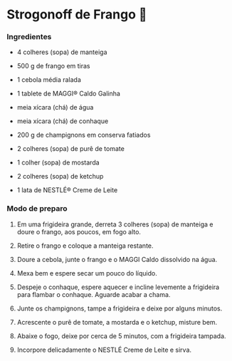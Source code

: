 # Strogonoff de Frango :chicken:



### Ingredientes

- 4 colheres (sopa) de manteiga

- 500 g de frango em tiras
- 1 cebola média ralada
- 1 tablete de MAGGI® Caldo Galinha
- meia xícara (chá) de água
- meia xícara (chá) de conhaque
- 200 g de champignons em conserva fatiados
- 2 colheres (sopa) de purê de tomate
- 1 colher (sopa) de mostarda
- 2 colheres (sopa) de ketchup
- 1 lata de NESTLÉ® Creme de Leite



### Modo de preparo

1. Em uma frigideira grande, derreta 3 colheres (sopa) de manteiga e doure o frango, aos poucos, em fogo alto.

2. Retire o frango e coloque a manteiga restante.

3. Doure a cebola, junte o frango e o MAGGI Caldo dissolvido na água.

4. Mexa bem e espere secar um pouco do líquido.

5. Despeje o conhaque, espere aquecer e incline levemente a frigideira para flambar o conhaque. Aguarde acabar a chama.

6. Junte os champignons, tampe a frigideira e deixe por alguns minutos.

7. Acrescente o purê de tomate, a mostarda e o ketchup, misture bem.

8. Abaixe o fogo, deixe por cerca de 5 minutos, com a frigideira tampada.

9. Incorpore delicadamente o NESTLÉ Creme de Leite e sirva.
